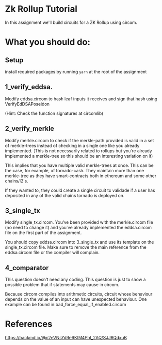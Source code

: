 # Zk Rollup Tutorial
In this assignment we'll build circuits for a ZK Rollup using circom.

# What you should do:

## Setup
install required packages by running `yarn` at the root of the assignment

## 1_verify_eddsa.
Modify eddsa.circom to hash leaf inputs it receives and sign that hash using VerifyEdDSAPoseidon 

(Hint: Check the function signatures at circomlib)

## 2_verify_merkle
Modify merkle.circom to check if the merkle-path provided is valid in a set of merkle-trees instead of checking in a single one like you already implemented. (This is not necessarily related to rollups but you're already implemented a merkle-tree so this should be an interesting variation on it)

This implies that you have multiple valid merkle-trees at once. This can be the case, for example, of tornado-cash.
They maintain more than one merkle-tree as they have smart-contracts both in ethereum and some other chains/l2's.

If they wanted to, they could create a single circuit to validade if a user has deposited in any of the valid chains tornado is deployed on.

## 3_single_tx
Modify single_tx.circom. You've been provided with the merkle.circom file (no need to change it) and you've already implemented the eddsa.circom file on the first part of the assignment.

You should copy eddsa.circom into 3_single_tx and use its template on the single_tx.circom file. Make sure to remove the main reference from the eddsa.circom file or the compiler will complain.

## 4_comparator

This question doesn't need any coding. This question is just to show a possible problem that if statements may cause in circom.

Because circom compiles into arithmetic circuits, circuit whose behaviour depends on the value of an input can have unexpected behaviour. One example can be found in bad_force_equal_if_enabled.circom

# References 
https://hackmd.io/@n2eVNsYdRe6KIM4PhI_2AQ/SJJ8QdxuB
